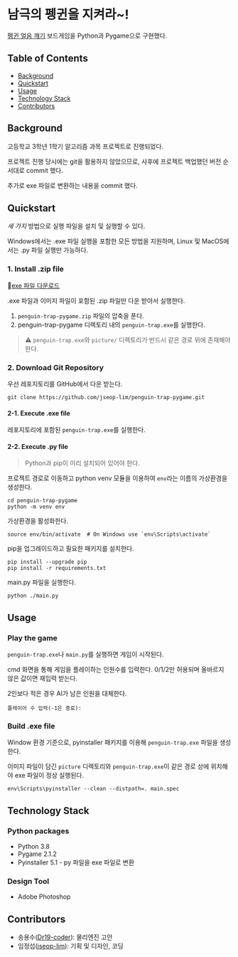 # 남극의 펭귄을 지켜라~!

[펭귄 얼음 깨기](https://www.koreaboardgames.com/boardgame/game_view.php?prd_idx=16685) 보드게임을 Python과 Pygame으로 구현했다.

## Table of Contents

- [Background](#background)
- [Quickstart](#quickstart)
- [Usage](#usage)
- [Technology Stack](#technology-stack)
- [Contributors](#contributors)

## Background

고등학교 3학년 1학기 알고리즘 과목 프로젝트로 진행되었다.

프로젝트 진행 당시에는 git을 활용하지 않았으므로, 사후에 프로젝트 백업했던 버전 순서대로 commit 했다.

추가로 exe 파일로 변환하는 내용을 commit 했다.

## Quickstart

*세 가지* 방법으로 실행 파일을 설치 및 실행할 수 있다.

Windows에서는 .exe 파일 실행을 포함한 모든 방법을 지원하며, Linux 및 MacOS에서는 .py 파일 실행만 가능하다.

### 1. Install .zip file

📁[exe 파일 다운로드](https://github.com/jseop-lim/penguin-trap-pygame/raw/main/penguin-trap-pygame.zip)

.exe 파일과 이미지 파일이 포함된 .zip 파일만 다운 받아서 실행한다.

1. `penguin-trap-pygame.zip` 파일의 압축을 푼다.
2. penguin-trap-pygame 디렉토리 내의 `penguin-trap.exe`를 실행한다.

> ⚠️ `penguin-trap.exe`와 `picture/` 디렉토리가 반드시 같은 경로 위에 존재해야 한다.

### 2. Download Git Repository

우선 레포지토리를 GitHub에서 다운 받는다.

```shell
git clone https://github.com/jseop-lim/penguin-trap-pygame.git
```

#### 2-1. Execute .exe file

레포지토리에 포함된 `penguin-trap.exe`를 실행한다.

#### 2-2. Execute .py file

>  Python과 pip이 미리 설치되어 있어야 한다.

프로젝트 경로로 이동하고 python venv 모듈을 이용하여 `env`라는 이름의 가상환경을 생성한다.

```shell
cd penguin-trap-pygame
python -m venv env
```

가상환경을 활성화한다.

```shell
source env/bin/activate  # On Windows use `env\Scripts\activate`
```

pip을 업그레이드하고 필요한 패키지를 설치한다.

```shell
pip install --upgrade pip
pip install -r requirements.txt
```

main.py 파일을 실행한다.

```shell
python ./main.py
```

## Usage

### Play the game

`penguin-trap.exe`나 `main.py`를 실행하면 게임이 시작된다.

cmd 화면을 통해 게임을 플레이하는 인원수를 입력한다. 0/1/2만 허용되며 올바르지 않은 값이면 재입력 받는다.

2인보다 적은 경우 AI가 남은 인원을 대체한다.

```shell
플레이어 수 입력(-1은 종료):
```

### Build .exe file

Window 환경 기준으로, pyinstaller 패키지를 이용해 `penguin-trap.exe` 파일을 생성한다.

이미지 파일이 담긴 `picture` 디렉토리와 `penguin-trap.exe`이 같은 경로 상에 위치해야 exe 파일이 정상 실행된다.

```shell
env\Scripts\pyinstaller --clean --distpath=. main.spec
```

## Technology Stack

### Python packages

* Python 3.8
* Pygame 2.1.2
* Pyinstaller 5.1 - py 파일을 exe 파일로 변환

### Design Tool

* Adobe Photoshop

## Contributors

* 송용수([Dr19-coder](https://github.com/Dr19-coder)): 물리엔진 고안
* 임정섭([jseop-lim](https://github.com/jseop-lim)): 기획 및 디자인, 코딩

